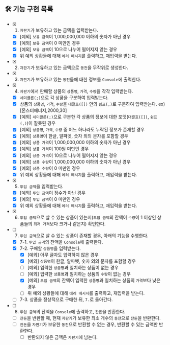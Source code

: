 ## 🛠 기능 구현 목록

- [x] 1. `자판기`가 보유하고 있는 금액을 입력받는다.
  - [x] [예외] `보유 금액`이 1,000,000,000 이하의 숫자가 아닌 경우
  - [x] [예외] `보유 금액`이 0 미만인 경우
  - [x] [예외] `보유 금액`이 10으로 나누어 떨어지지 않는 경우
  - [x] 위 예외 상황들에 대해 `에러 메시지`를 출력하고, 재입력을 받는다.
- [x] 2. `자판기`가 보유하고 있는 금액으로 `동전`을 무작위로 생성한다.
- [x] 3. `자판기`가 보유하고 있는 `동전`들에 대한 정보를 `Console`에 출력한다.
- [x] 4. `자판기`에서 판매할 상품의 `상품명`, `가격`, `수량`을 각각 입력받는다.
  - [x] `세미콜론(;)`으로 각 상품을 구분하여 입력받는다.
  - [x] 상품의 `상품명`, `가격`, `수량`을 `대괄호([])` 안의 `쉼표(,)`로 구분하여 입력받는다. ex) [몬스터에너지,2000,30]
  - [x] [예외] `세미콜론(;)`으로 구분한 각 상품의 정보에 대한 포맷(`대괄호([])`, `쉼표(,)`)이 잘못된 경우
  - [x] [예외] `상품명`, `가격`, `수량` 중 어느 하나라도 누락된 정보가 존재할 경우
  - [x] [예외] `상품명`이 한글, 알파벳, 숫자 외의 문자를 포함할 경우
  - [x] [예외] `상품 가격`이 1,000,000,000 이하의 숫자가 아닌 경우
  - [x] [예외] `상품 가격`이 100원 미만인 경우
  - [x] [예외] `상품 가격`이 10으로 나누어 떨어지지 않는 경우
  - [x] [예외] `상품 수량`이 1,000,000,000 이하의 숫자가 아닌 경우
  - [x] [예외] `상품 수량`이 0 미만인 경우
  - [x] 위 예외 상황들에 대해 `에러 메시지`를 출력하고, 재입력을 받는다.
- [x] 5. `투입 금액`을 입력받는다.
  - [x] [예외] `투입 금액`이 정수가 아닌 경우
  - [x] [예외] `투입 금액`이 0 미만인 경우
  - [x] 위 예외 상황들에 대해 `에러 메시지`를 출력하고, 재입력을 받는다.
- [x] 6. `투입 금액`으로 살 수 있는 상품이 있는지(`투입 금액`의 잔액이 `수량`이 1 이상인 상품들의 `최저 가격`보다 크거나 같은지) 확인한다.
- [ ] 7. `투입 금액`으로 살 수 있는 상품이 존재할 경우, 아래의 기능을 수행한다.
  - [x] 7-1. `투입 금액`의 잔액을 `Console`에 출력한다.
  - [x] 7-2. 구매할 `상품명`을 입력받는다.
    - [x] [예외] 아무 글자도 입력하지 않은 경우
    - [x] [예외] `상품명`이 한글, 알파벳, 숫자 외의 문자를 포함할 경우
    - [ ] [예외] 입력한 `상품명`과 일치하는 상품이 없는 경우
    - [ ] [예외] 입력한 `상품명`과 일치하는 상품의 `수량`이 없는 경우
    - [x] [예외] `투입 금액`의 잔액이 입력한 `상품명`과 일치하는 상품의 `가격`보다 낮은 경우
    - [ ] 위 예외 상황들에 대해 `에러 메시지`를 출력하고, 재입력을 받는다.
  - [ ] 7-3. 상품을 정상적으로 구매한 뒤, `7.`로 돌아간다.
- [ ] 8. `투입 금액`의 잔액을 `Console`에 출력하고, `잔돈`을 반환한다.
  - [ ] `잔돈`을 반환할 때, 현재 `자판기`가 보유한 최소 개수의 `동전`으로 `잔돈`을 반환한다.
  - [ ] `잔돈`을 `자판기`가 보유한 `동전`으로 반환할 수 없는 경우, 반환할 수 있는 금액만 반환한다.
    - [ ] 반환되지 않은 금액은 `자판기`에 남는다.

